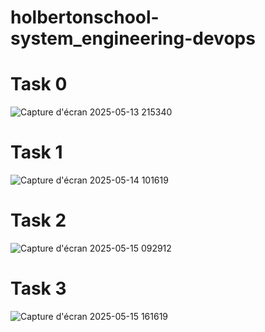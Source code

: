 # holbertonschool-system_engineering-devops
# Task 0
![Capture d'écran 2025-05-13 215340](https://github.com/user-attachments/assets/1756f2dd-e46a-4095-8b88-be5de40b25b3)
# Task 1
![Capture d'écran 2025-05-14 101619](https://github.com/user-attachments/assets/a5d35409-5a94-4295-a701-7e6f382cf748)
# Task 2
![Capture d'écran 2025-05-15 092912](https://github.com/user-attachments/assets/0bc95a18-d18b-42b8-a3b4-7a3dd12c0dda)
# Task 3
![Capture d'écran 2025-05-15 161619](https://github.com/user-attachments/assets/a0df950f-cedf-4327-9bab-6ce3511c1c0d)



